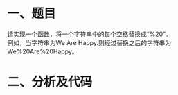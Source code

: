 # 一、题目
请实现一个函数，将一个字符串中的每个空格替换成“%20”。  
例如，当字符串为We Are Happy.则经过替换之后的字符串为We%20Are%20Happy。  
# 二、分析及代码
